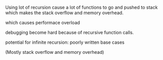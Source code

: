 Using lot of recursion cause a lot of functions to go and pushed to stack which makes the stack overflow and memory
overhead.

which causes performace overload 

debugging become hard because of recursive function calls.

potential for infinite recursion: poorly written base cases


(Mostly stack overflow and memory overhead)
